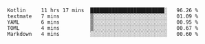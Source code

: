<!--START_SECTION:waka-->
```text
Kotlin     11 hrs 17 mins  ████████████████████████░   96.26 % 
textmate   7 mins          ▒░░░░░░░░░░░░░░░░░░░░░░░░   01.09 % 
YAML       6 mins          ▒░░░░░░░░░░░░░░░░░░░░░░░░   00.95 % 
TOML       4 mins          ▒░░░░░░░░░░░░░░░░░░░░░░░░   00.67 % 
Markdown   4 mins          ░░░░░░░░░░░░░░░░░░░░░░░░░   00.60 % 
```
<!--END_SECTION:waka-->
